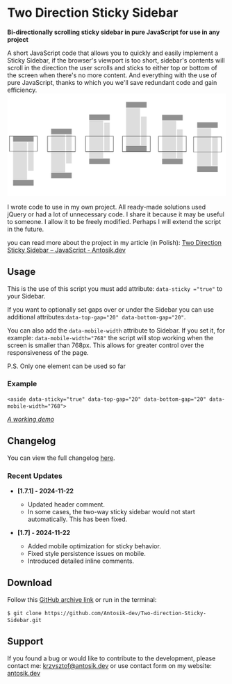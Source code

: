# Two Direction Sticky Sidebar
**Bi-directionally scrolling sticky sidebar in pure JavaScript for use in any project**

A short JavaScript code that allows you to quickly and easily implement a Sticky Sidebar, if the browser's viewport is too short, sidebar's contents will scroll  in the direction the user scrolls and sticks to either top or bottom of the screen when there's no more content. And everything with the use of pure JavaScript, thanks to which you we'll save redundant code and gain efficiency.
![working of code](https://github.com/Antosik-dev/Two-direction-Sticky-Sidebar/blob/main/sticky-sidebar.png?raw=true)

I wrote code to use in my own project. All ready-made solutions used jQuery or had a lot of unnecessary code.
I share it because it may be useful to someone. I allow it to be freely modified. Perhaps I will extend the script in the future.

you can read more about the project in my article (in Polish): [Two Direction Sticky Sidebar – JavaScript - Antosik.dev](https://antosik.dev/projekty/two-direction-sticky-sidebar/)

## Usage

This is the use of this script you must add attribute: `data-sticky ="true"` to your Sidebar.

If you want to optionally set gaps over or under the Sidebar you can use additional attributes:`data-top-gap="20" data-bottom-gap="20"`.

You can also add the `data-mobile-width` attribute to Sidebar. If you set it, for example: `data-mobile-width="768"` the script will stop working when the screen is smaller than 768px. This allows for greater control over the responsiveness of the page.

P.S. Only one element can be used so far

### Example

    <aside data-sticky="true" data-top-gap="20" data-bottom-gap="20" data-mobile-width="768">
*[A working demo](https://tdss.antosik.dev/)*

## Changelog

You can view the full changelog [here](CHANGELOG.md).

### Recent Updates
- **[1.7.1] - 2024-11-22**  
  - Updated header comment.
  - In some cases, the two-way sticky sidebar would not start automatically. This has been fixed.  

- **[1.7] - 2024-11-22**  
  - Added mobile optimization for sticky behavior.  
  - Fixed style persistence issues on mobile.  
  - Introduced detailed inline comments.  

## Download
Follow this [GitHub archive link](https://github.com/Antosik-dev/Two-direction-Sticky-Sidebar/archive/main.zip)
or run in the terminal:

    $ git clone https://github.com/Antosik-dev/Two-direction-Sticky-Sidebar.git
    
## Support

If you found a bug or would like to contribute to the development, please contact me:
[krzysztof@antosik.dev](mailto:krzysztof@antosik.dev) or use contact form on my website: [antosik.dev](https://antosik.dev/formularz-kontaktowy/)
